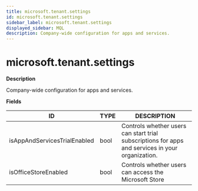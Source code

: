 ```yaml
---
title: microsoft.tenant.settings
id: microsoft.tenant.settings
sidebar_label: microsoft.tenant.settings
displayed_sidebar: MQL
description: Company-wide configuration for apps and services.
---
```


# microsoft.tenant.settings

**Description**

Company-wide configuration for apps and services.

**Fields**

| ID                           | TYPE | DESCRIPTION                                                                                      |
| ---------------------------- | ---- | ------------------------------------------------------------------------------------------------ |
| isAppAndServicesTrialEnabled | bool | Controls whether users can start trial subscriptions for apps and services in your organization. |
| isOfficeStoreEnabled         | bool | Controls whether users can access the Microsoft Store                                            |
